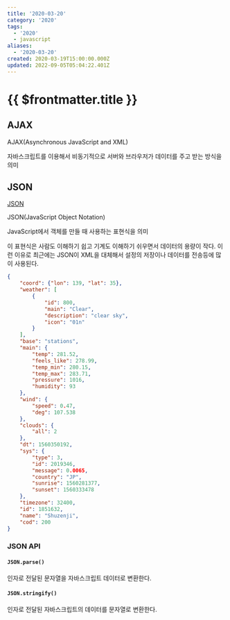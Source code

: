 ```yaml
---
title: '2020-03-20'
category: '2020'
tags:
  - '2020'
  - javascript
aliases:
  - '2020-03-20'
created: 2020-03-19T15:00:00.000Z
updated: 2022-09-05T05:04:22.401Z
---
```


# {{ $frontmatter.title }}

## AJAX

AJAX(Asynchronous JavaScript and XML)

자바스크립트를 이용해서 비동기적으로 서버와 브라우저가 데이터를 주고 받는 방식을의미

## JSON

[JSON](http://www.json.org/json-ko.html)

JSON(JavaScript Object Notation)

JavaScript에서 객체를 만들 때 사용하는 표현식을 의미

이 표현식은 사람도 이해하기 쉽고 기계도 이해하기 쉬우면서 데이터의 용량이 작다. 이런 이유로 최근에는 JSON이 XML을 대체해서 설정의 저장이나 데이터를 전송등에 많이 사용된다.

```json
{
	"coord": {"lon": 139, "lat": 35},
	"weather": [
		{
			"id": 800,
			"main": "Clear",
			"description": "clear sky",
			"icon": "01n"
		}
	],
	"base": "stations",
	"main": {
		"temp": 281.52,
		"feels_like": 278.99,
		"temp_min": 280.15,
		"temp_max": 283.71,
		"pressure": 1016,
		"humidity": 93
	},
	"wind": {
		"speed": 0.47,
		"deg": 107.538
	},
	"clouds": {
		"all": 2
	},
	"dt": 1560350192,
	"sys": {
		"type": 3,
		"id": 2019346,
		"message": 0.0065,
		"country": "JP",
		"sunrise": 1560281377,
		"sunset": 1560333478
	},
	"timezone": 32400,
	"id": 1851632,
	"name": "Shuzenji",
	"cod": 200
}
```

### JSON API

#### `JSON.parse()`

인자로 전달된 문자열을 자바스크립트 데이터로 변환한다.

#### `JSON.stringify()`

인자로 전달된 자바스크립트의 데이터를 문자열로 변환한다.
